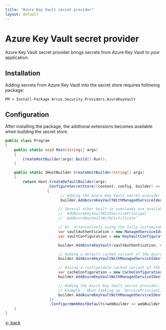```yaml
---
title: "Azure Key Vault secret provider"
layout: default
---
```


# Azure Key Vault secret provider
Azure Key Vault secret provider brings secrets from Azure Key Vault to your application.

## Installation
Adding secrets from Azure Key Vault into the secret store requires following package:

```shell
PM > Install-Package Arcus.Security.Providers.AzureKeyVault
```

## Configuration
After installing the package, the addtional extensions becomes available when building the secret store.

```csharp
public class Program
{
    public static void Main(string[] args)
    {
        CreateHostBuilder(args).Build().Run();
    }

    public static IHostBuilder CreateHostBuilder(string[] args)
    {    
        return Host.CreateDefaultBuilder(args)
                   .ConfigureSecretStore((context, config, builder) =>
                   {
                         // Adding the Azure Key Vault secret provider with the built-in overloads
                         builder.AddAzureKeyVaultWithManagedServiceIdentity(keyVaultUri);

                        // Several other built-in overloads are available too:
                        // `AddAzureKeyVaultWithServicePrincipal`
                        // `AddAzureKeyVaultWithCertificate`

                        // Or, alternatively using the fully customizable approach.
                        var vaultAuthentication = new ManagedServiceIdentityAuthentication();
                        var vaultConfiguration = new KeyVaultConfiguration(keyVaultUri);

                        builder.AddAzureKeyVault(vaultAuthentication, vaultConfiguration);

                        // Adding a default cached variant of the Azure Key Vault provider (default: 5 min caching).
                        builder.AddAzureKeyVaultWithManagedServiceIdentity(keyVaultUri, allowCaching: true);

                        // Assing a configurable cached variant of the Azure Key Vault provider.
                        var cacheConfiguration = new CacheConfiguration(TimeSpan.FromMinutes(1));
                        builder.AddAzureKeyVaultWithManagedServiceIdentity(keyVaultUri, cacheConfiguration);

                        // Adding the Azure Key Vault secret provider, using `.` instead of `:` when looking up secrets.
                        // Example - When looking up `ServicePrincipal:ClientKey` it will be changed to `ServicePrincipal.ClientKey`.
                        builder.AddAzureKeyVaultWithManagedServiceIdentity(keyVaultUri, mutateSecretName: secretName => secretName.Replace(":", "."));
                    })
                    .ConfigureWebHostDefaults(webBuilder => webBuilder.UseStartup<Startup>());
    }
}
```

[&larr; back](/)
